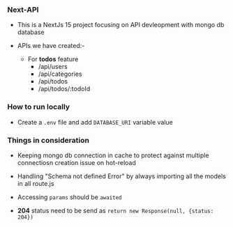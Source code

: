 ### Next-API

- This is a NextJs 15 project focusing on API devleopment with mongo db database

- APIs we have created:-

  - For **todos** feature
    - /api/users
    - /api/categories
    - /api/todos
    - /api/todos/:todoId

### How to run locally

- Create a `.env` file and add `DATABASE_URI` variable value

### Things in consideration

- Keeping mongo db connection in cache to protect against multiple connectiosn creation issue on hot-reload

- Handling "Schema not defined Error" by always importing all the models in all route.js

- Accessing `params` should be `awaited`

- **204** status need to be send as `return new Response(null, {status: 204})`
